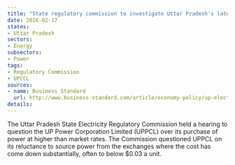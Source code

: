 ```yaml
---
title: "State regulatory commission to investigate Uttar Pradesh's latest purchase of higher than market rate power"
date: 2016-02-17
states:
- Uttar Pradesh
sectors:
- Energy
subsectors:
- Power
tags:
- Regulatory Commission
- UPCCL
sources:
- name: Business Standard
  url: http://www.business-standard.com/article/economy-policy/up-electricity-regulator-raps-power-department-over-procuring-costly-power-116020900295_1.html
details:
---
```


The Uttar Pradesh State Electricity Regulatory Commission held a hearing to question the UP Power Corporation Limited (UPPCL) over its purchase of power at higher than market rates. The Commission questioned UPPCL on its reluctance to source power from the exchanges where the cost has come down substantially, often to below $0.03 a unit.
